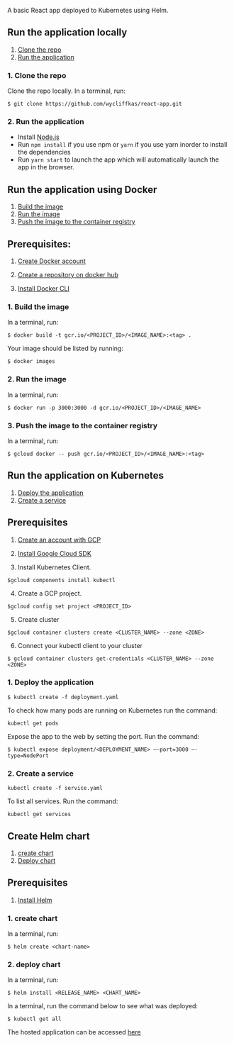 A basic React app deployed to Kubernetes using Helm.

## Run the application locally
1. [Clone the repo](#1-clone-the-repo)
2. [Run the application](#2-run-the-application)

### 1. Clone the repo

Clone the repo locally. In a terminal, run:

```
$ git clone https://github.com/wycliffkas/react-app.git
```

### 2. Run the application
- Install [Node.js](https://nodejs.org/en/)
- Run `npm install` if you use npm or `yarn` if you use yarn inorder to install the dependencies
- Run `yarn start` to launch the app which will automatically launch the app in the browser.

## Run the application using Docker
1. [Build the image](#1-build-the-image)
2. [Run the image](#2-run-the-image)
3. [Push the image to the container registry](#3-push-the-image-to-the-container-registry)

## Prerequisites:
1. [Create Docker account](https://cloud.docker.com/)

2. [Create a repository on docker hub](https://docs.docker.com/docker-hub/)

3. [Install Docker CLI](https://docs.docker.com/install/)

### 1. Build the image

In a terminal, run:
```
$ docker build -t gcr.io/<PROJECT_ID>/<IMAGE_NAME>:<tag> .
```

Your image should be listed by running:

```
$ docker images
```

### 2. Run the image

In a terminal, run:

```
$ docker run -p 3000:3000 -d gcr.io/<PROJECT_ID>/<IMAGE_NAME>
```

### 3. Push the image to the container registry

In a terminal, run:

```
$ gcloud docker -- push gcr.io/<PROJECT_ID>/<IMAGE_NAME>:<tag>
```

## Run the application on Kubernetes

1. [Deploy the application](#1-deploy-the-application)
2. [Create a service](#2-create-a-service)

## Prerequisites

1. [Create an account with GCP](https://cloud.google.com)

2. [Install Google Cloud SDK](https://cloud.google.com/sdk/)

3. Install Kubernetes Client.
```
$gcloud components install kubectl
```

4. Create a GCP project.
```
$gcloud config set project <PROJECT_ID>
```

5. Create cluster
```
$gcloud container clusters create <CLUSTER_NAME> --zone <ZONE>
```

6. Connect your kubectl client to your cluster
```
$ gcloud container clusters get-credentials <CLUSTER_NAME> --zone <ZONE>
```

### 1. Deploy the application

```
$ kubectl create -f deployment.yaml
```

To check how many pods are running on Kubernetes run the command:
```
kubectl get pods
```

Expose the app to the web by setting the port. Run the command:

```
$ kubectl expose deployment/<DEPLOYMENT_NAME> —-port=3000 —-type=NodePort
```

### 2. Create a service

```
kubectl create -f service.yaml

```

To list all services. Run the command:

```
kubectl get services

```

## Create Helm chart 

1. [create chart](#1-build-image)
2. [Deploy chart](#2-deploy-chart)

## Prerequisites
1. [Install Helm](https://github.com/helm/helm/releases)

### 1. create chart

In a terminal, run:
```
$ helm create <chart-name>

```

### 2. deploy chart

In a terminal, run:
```
$ helm install <RELEASE_NAME> <CHART_NAME>

```

In a terminal, run the command below to see what was deployed:
```
$ kubectl get all

```

The hosted application can be accessed [here](http://35.193.221.108:3000/)